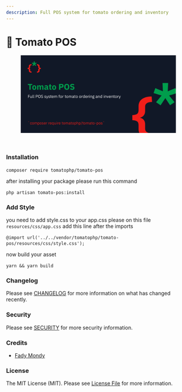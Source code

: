 ```yaml
---
description: Full POS system for tomato ordering and inventory
---
```


# 🧾 Tomato POS



<figure><img src="../../.gitbook/assets/screenshot (1) (1).png" alt=""><figcaption></figcaption></figure>

<figure><img src="../../.gitbook/assets/Screenshot 2023-12-07 at 6.46.05 PM.png" alt=""><figcaption></figcaption></figure>

### Installation

```
composer require tomatophp/tomato-pos
```

after installing your package please run this command

```
php artisan tomato-pos:install
```

### Add Style

you need to add style.css to your app.css please on this file `resources/css/app.css` add this line after the imports

```
@import url('../../vendor/tomatophp/tomato-pos/resources/css/style.css');
```

now build your asset

```
yarn && yarn build
```

### Changelog

Please see [CHANGELOG](https://github.com/tomatophp/tomato-pos/blob/master/CHANGELOG.md) for more information on what has changed recently.

### Security

Please see [SECURITY](https://github.com/tomatophp/tomato-pos/blob/master/SECURITY.md) for more security information.

### Credits

* [Fady Mondy](mailto:info@3x1.io)

### License

The MIT License (MIT). Please see [License File](https://github.com/tomatophp/tomato-pos/blob/master/LICENSE.md) for more information.
